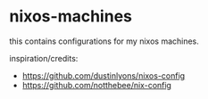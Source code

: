 # nixos-machines

this contains configurations for my nixos machines.

inspiration/credits:

- https://github.com/dustinlyons/nixos-config
- https://github.com/notthebee/nix-config
